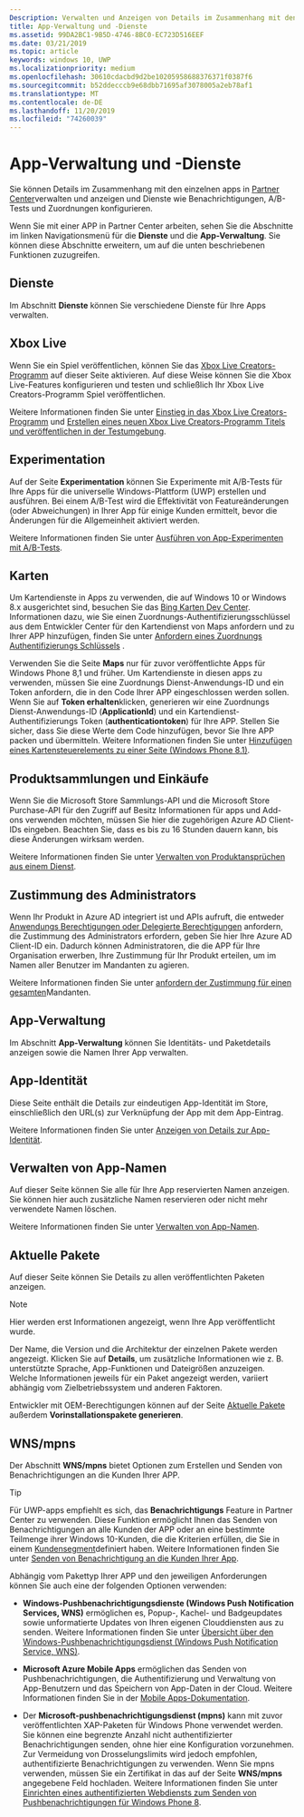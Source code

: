 ```yaml
---
Description: Verwalten und Anzeigen von Details im Zusammenhang mit den einzelnen apps in Partner Center und Konfigurieren von Diensten wie A/B-Tests und-Zuordnungen.
title: App-Verwaltung und -Dienste
ms.assetid: 99DA2BC1-9B5D-4746-8BC0-EC723D516EEF
ms.date: 03/21/2019
ms.topic: article
keywords: windows 10, UWP
ms.localizationpriority: medium
ms.openlocfilehash: 30610cdacbd9d2be10205958688376371f0387f6
ms.sourcegitcommit: b52ddecccb9e68dbb71695af3078005a2eb78af1
ms.translationtype: MT
ms.contentlocale: de-DE
ms.lasthandoff: 11/20/2019
ms.locfileid: "74260039"
---
```

# <a name="app-management-and-services"></a>App-Verwaltung und -Dienste

Sie können Details im Zusammenhang mit den einzelnen apps in [Partner Center](https://partner.microsoft.com/dashboard)verwalten und anzeigen und Dienste wie Benachrichtigungen, A/B-Tests und Zuordnungen konfigurieren.

Wenn Sie mit einer APP in Partner Center arbeiten, sehen Sie die Abschnitte im linken Navigationsmenü für die **Dienste** und die **App-Verwaltung**. Sie können diese Abschnitte erweitern, um auf die unten beschriebenen Funktionen zuzugreifen.

## <a name="services"></a>Dienste

Im Abschnitt **Dienste** können Sie verschiedene Dienste für Ihre Apps verwalten.

## <a name="xbox-live"></a>Xbox Live

Wenn Sie ein Spiel veröffentlichen, können Sie das [Xbox Live Creators-Programm](https://www.xbox.com/developers/creators-program) auf dieser Seite aktivieren. Auf diese Weise können Sie die Xbox Live-Features konfigurieren und testen und schließlich Ihr Xbox Live Creators-Programm Spiel veröffentlichen.

Weitere Informationen finden Sie unter [Einstieg in das Xbox Live Creators-Programm](https://docs.microsoft.com/gaming/xbox-live/get-started-with-creators/get-started-with-xbox-live-creators) und [Erstellen eines neuen Xbox Live Creators-Programm Titels und veröffentlichen in der Testumgebung](https://docs.microsoft.com/gaming/xbox-live/get-started-with-creators/create-and-test-a-new-creators-title).

## <a name="experimentation"></a>Experimentation

Auf der Seite **Experimentation** können Sie Experimente mit A/B-Tests für Ihre Apps für die universelle Windows-Plattform (UWP) erstellen und ausführen. Bei einem A/B-Test wird die Effektivität von Featureänderungen (oder Abweichungen) in Ihrer App für einige Kunden ermittelt, bevor die Änderungen für die Allgemeinheit aktiviert werden.

Weitere Informationen finden Sie unter [Ausführen von App-Experimenten mit A/B-Tests](../monetize/run-app-experiments-with-a-b-testing.md).

## <a name="maps"></a>Karten

Um Kartendienste in Apps zu verwenden, die auf Windows 10 or Windows 8.x ausgerichtet sind, besuchen Sie das [Bing Karten Dev Center](https://www.bingmapsportal.com/). Informationen dazu, wie Sie einen Zuordnungs-Authentifizierungsschlüssel aus dem Entwickler Center für den Kartendienst von Maps anfordern und zu Ihrer APP hinzufügen, finden Sie unter [Anfordern eines Zuordnungs Authentifizierungs Schlüssels](../maps-and-location/authentication-key.md) . 

Verwenden Sie die Seite **Maps** nur für zuvor veröffentlichte Apps für Windows Phone 8,1 und früher. Um Kartendienste in diesen apps zu verwenden, müssen Sie eine Zuordnungs Dienst-Anwendungs-ID und ein Token anfordern, die in den Code Ihrer APP eingeschlossen werden sollen. Wenn Sie auf **Token erhalten**klicken, generieren wir eine Zuordnungs Dienst-Anwendungs-ID (**ApplicationId**) und ein Kartendienst-Authentifizierungs Token (**authenticationtoken**) für Ihre APP. Stellen Sie sicher, dass Sie diese Werte dem Code hinzufügen, bevor Sie Ihre APP packen und übermitteln. Weitere Informationen finden Sie unter [Hinzufügen eines Kartensteuerelements zu einer Seite (Windows Phone 8.1)](https://docs.microsoft.com/previous-versions/windows/apps/jj207033(v=vs.105)?redirectedfrom=MSDN).

## <a name="product-collections-and-purchases"></a>Produktsammlungen und Einkäufe

Wenn Sie die Microsoft Store Sammlungs-API und die Microsoft Store Purchase-API für den Zugriff auf Besitz Informationen für apps und Add-ons verwenden möchten, müssen Sie hier die zugehörigen Azure AD Client-IDs eingeben. Beachten Sie, dass es bis zu 16 Stunden dauern kann, bis diese Änderungen wirksam werden.

Weitere Informationen finden Sie unter [Verwalten von Produktansprüchen aus einem Dienst](../monetize/view-and-grant-products-from-a-service.md).

## <a name="administrator-consent"></a>Zustimmung des Administrators

Wenn Ihr Produkt in Azure AD integriert ist und APIs aufruft, die entweder [Anwendungs Berechtigungen oder Delegierte Berechtigungen](https://developer.microsoft.com/graph/docs/concepts/permissions_reference) anfordern, die Zustimmung des Administrators erfordern, geben Sie hier Ihre Azure AD Client-ID ein. Dadurch können Administratoren, die die APP für Ihre Organisation erwerben, Ihre Zustimmung für Ihr Produkt erteilen, um im Namen aller Benutzer im Mandanten zu agieren.

Weitere Informationen finden Sie unter [anfordern der Zustimmung für einen gesamten](https://docs.microsoft.com/azure/active-directory/develop/v2-permissions-and-consent#requesting-consent-for-an-entire-tenant)Mandanten.

## <a name="app-management"></a>App-Verwaltung

Im Abschnitt **App-Verwaltung** können Sie Identitäts- und Paketdetails anzeigen sowie die Namen Ihrer App verwalten.

## <a name="app-identity"></a>App-Identität

Diese Seite enthält die Details zur eindeutigen App-Identität im Store, einschließlich den URL(s) zur Verknüpfung der App mit dem App-Eintrag.

Weitere Informationen finden Sie unter [Anzeigen von Details zur App-Identität](view-app-identity-details.md).

## <a name="manage-app-names"></a>Verwalten von App-Namen

Auf dieser Seite können Sie alle für Ihre App reservierten Namen anzeigen. Sie können hier auch zusätzliche Namen reservieren oder nicht mehr verwendete Namen löschen.

Weitere Informationen finden Sie unter [Verwalten von App-Namen](manage-app-names.md).

## <a name="current-packages"></a>Aktuelle Pakete

Auf dieser Seite können Sie Details zu allen veröffentlichten Paketen anzeigen.

> [!NOTE]
> Hier werden erst Informationen angezeigt, wenn Ihre App veröffentlicht wurde.

Der Name, die Version und die Architektur der einzelnen Pakete werden angezeigt. Klicken Sie auf **Details**, um zusätzliche Informationen wie z. B. unterstützte Sprache, App-Funktionen und Dateigrößen anzuzeigen. Welche Informationen jeweils für ein Paket angezeigt werden, variiert abhängig vom Zielbetriebssystem und anderen Faktoren. 

Entwickler mit OEM-Berechtigungen können auf der Seite [Aktuelle Pakete](generate-preinstall-packages-for-oems.md) außerdem **Vorinstallationspakete generieren**.

## <a name="wnsmpns"></a>WNS/mpns

Der Abschnitt **WNS/mpns** bietet Optionen zum Erstellen und Senden von Benachrichtigungen an die Kunden Ihrer APP. 

> [!TIP]
> Für UWP-apps empfiehlt es sich, das **Benachrichtigungs** Feature in Partner Center zu verwenden. Diese Funktion ermöglicht Ihnen das Senden von Benachrichtigungen an alle Kunden der APP oder an eine bestimmte Teilmenge ihrer Windows 10-Kunden, die die Kriterien erfüllen, die Sie in einem [Kundensegment](create-customer-segments.md)definiert haben. Weitere Informationen finden Sie unter [Senden von Benachrichtigung an die Kunden Ihrer App](send-push-notifications-to-your-apps-customers.md).

Abhängig vom Pakettyp Ihrer APP und den jeweiligen Anforderungen können Sie auch eine der folgenden Optionen verwenden: 

-   **Windows-Pushbenachrichtigungsdienste (Windows Push Notification Services, WNS)** ermöglichen es, Popup-, Kachel- und Badgeupdates sowie unformatierte Updates von Ihren eigenen Clouddiensten aus zu senden. Weitere Informationen finden Sie unter [Übersicht über den Windows-Pushbenachrichtigungsdienst (Windows Push Notification Service, WNS)](../design/shell/tiles-and-notifications/windows-push-notification-services--wns--overview.md).

-   **Microsoft Azure Mobile Apps** ermöglichen das Senden von Pushbenachrichtigungen, die Authentifizierung und Verwaltung von App-Benutzern und das Speichern von App-Daten in der Cloud. Weitere Informationen finden Sie in der [Mobile Apps-Dokumentation](https://docs.microsoft.com/azure/app-service-mobile/).

-   Der **Microsoft-pushbenachrichtigungsdienst (mpns)** kann mit zuvor veröffentlichten XAP-Paketen für Windows Phone verwendet werden. Sie können eine begrenzte Anzahl nicht authentifizierter Benachrichtigungen senden, ohne hier eine Konfiguration vorzunehmen. Zur Vermeidung von Drosselungslimits wird jedoch empfohlen, authentifizierte Benachrichtigungen zu verwenden. Wenn Sie mpns verwenden, müssen Sie ein Zertifikat in das auf der Seite **WNS/mpns** angegebene Feld hochladen. Weitere Informationen finden Sie unter [Einrichten eines authentifizierten Webdiensts zum Senden von Pushbenachrichtigungen für Windows Phone 8](https://docs.microsoft.com/previous-versions/windows/apps/ff941099(v=vs.105)?redirectedfrom=MSDN).
 

 
